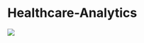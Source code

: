 # Healthcare-Analytics
<img src="https://github.com/AhmedNasser1601/Healthcare-Analytics/assets/60184582/d391b2d2-f70d-4a45-9820-c5fbb0d6cb47">
